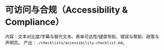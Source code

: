 # 可访问与合规（Accessibility & Compliance）

内容：文本对比度/字幕与替代文本、表单可达性/键盘导航、错误与帮助、政策与声明页。
产出：`./checklists/accessibility-checklist.md`。

